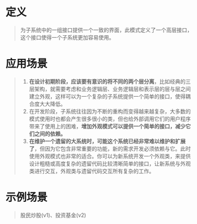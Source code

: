 ﻿# 定义
>为子系统中的一组接口提供一个一致的界面，此模式定义了一个高层接口，这个接口使得一个子系统更加容易使用。
# 应用场景
>1. **在设计初期阶段，应该要有意识的将不同的两个层分离**，比如经典的三层架构，就需要考虑和业务逻辑层、业务逻辑层和表示层的层与层之间建立外观，这样可以为一个复杂的子系统提供一个简单的接口，使得耦合度大大降低。
>2. 在开发阶段，子系统往往因为不断的重构而变得越来越复杂，大多数的模式使用时也都会产生很多很小的类，但也给外部调用它们的用户程序带来了使用上的困难，**增加外观模式可以提供一个简单的接口，减少它们之间的依赖。**
>3. **在维护一个遗留的大系统时，可能这个系统已经非常难以维护和扩展了**，但因为它包含非常重要的功能，新的需求开发必须依赖与它。此时使用外观模式也非常的适合。你可以为新系统开发一个外观类，来提供设计粗糙或高度复杂的遗留代码比较清晰简单的接口，让新系统与外观类进行交互，外观类与遗留代码交互所有复杂的工作。
# 示例场景
>股民炒股(v1)、投资基金(v2)